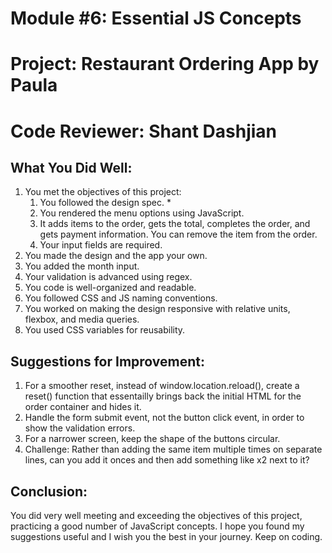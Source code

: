 # Module #6: Essential JS Concepts

# Project: Restaurant Ordering App by Paula

# Code Reviewer: Shant Dashjian

## What You Did Well:

1. You met the objectives of this project:
   1. You followed the design spec. \*
   2. You rendered the menu options using JavaScript.
   3. It adds items to the order, gets the total, completes the order, and gets payment information. You can remove the item from the order.
   4. Your input fields are required.
2. You made the design and the app your own.
3. You added the month input.
4. Your validation is advanced using regex.
5. You code is well-organized and readable.
6. You followed CSS and JS naming conventions.
7. You worked on making the design responsive with relative units, flexbox, and media queries.
8. You used CSS variables for reusability.

## Suggestions for Improvement:

1. For a smoother reset, instead of window.location.reload(), create a reset() function that essentailly brings back the initial HTML for the order container and hides it.
2. Handle the form submit event, not the button click event, in order to show the validation errors.
3. For a narrower screen, keep the shape of the buttons circular.
4. Challenge: Rather than adding the same item multiple times on separate lines, can you add it onces and then add something like x2 next to it?

## Conclusion:

You did very well meeting and exceeding the objectives of this project, practicing a good number of JavaScript concepts. I hope you found my suggestions useful and I wish you the best in your journey. Keep on coding.
